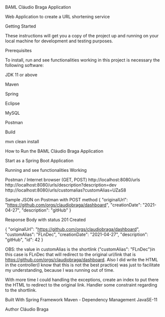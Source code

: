 BAML Cláudio Braga Application

Web Application to create a URL shortening service


Getting Started


These instructions will get you a copy of the project up and running on your local machine for development and testing purposes.


Prerequisites

To install, run and see functionalities working in this project is necessary the following software:

JDK 11 or above

Maven

Spring

Eclipse

MySQL

Postman

Build

mvn clean install

How to Run the BAML Cláudio Braga Application

Start as a Spring Boot Application


Running and see functionalities Working

Postman / Internet browser (GET, POST)
http://localhost:8080/urls
http://localhost:8080/urls/description?description=dev
http://localhost:8080/urls/customalias?customAlias=UZaS8

Sample JSON on Postman with POST method
{
    "originalUrl": "https://github.com/orgs/claudiobraga/dashboard",
    "creationDate": "2021-04-27",
    "description": "gitHub"
}

Response Body with status 201 Created

{
    "originalUrl": "https://github.com/orgs/claudiobraga/dashboard",
    "customAlias": "FLnDec",
    "creationDate": "2021-04-27",
    "description": "gitHub",
    "id": 42
}



OBS: the value in customAlias is the shortlink ("customAlias": "FLnDec")in this case is FLnDec
that will redirect to the original url/link that is https://github.com/orgs/claudiobraga/dashboard.
Also I did write the HTML in the controller(I know that this is not the best practice) was just to facilitate my understanding, because I was running out of time.

With more time I could handling the exceptions, create an index to put there the HTML to redirect to the original link.
Handler some constraint regarding to the shortlink.


Built With
Spring Framework
Maven - Dependency Management
JavaSE-11

Author
Cláudio Braga
